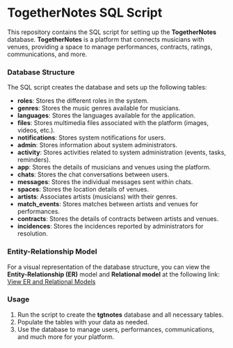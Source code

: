 # TogetherNotes SQL Script

This repository contains the SQL script for setting up the **TogetherNotes** database. **TogetherNotes** is a platform that connects musicians with venues, providing a space to manage performances, contracts, ratings, communications, and more.

### Database Structure

The SQL script creates the database and sets up the following tables:

- **roles**: Stores the different roles in the system.
- **genres**: Stores the music genres available for musicians.
- **languages**: Stores the languages available for the application.
- **files**: Stores multimedia files associated with the platform (images, videos, etc.).
- **notifications**: Stores system notifications for users.
- **admin**: Stores information about system administrators.
- **activity**: Stores activities related to system administration (events, tasks, reminders).
- **app**: Stores the details of musicians and venues using the platform.
- **chats**: Stores the chat conversations between users.
- **messages**: Stores the individual messages sent within chats.
- **spaces**: Stores the location details of venues.
- **artists**: Associates artists (musicians) with their genres.
- **match_events**: Stores matches between artists and venues for performances.
- **contracts**: Stores the details of contracts between artists and venues.
- **incidences**: Stores the incidences reported by administrators for resolution.

### Entity-Relationship Model

For a visual representation of the database structure, you can view the **Entity-Relationship (ER)** model and **Relational model** at the following link:  
[View ER and Relational Models](https://docs.google.com/document/d/1tQc-pb7o94L09-MsGT9NfMlz0ZMNcJtB27-1kStjR0E/edit?usp=sharing)

### Usage

1. Run the script to create the **tgtnotes** database and all necessary tables.
2. Populate the tables with your data as needed.
3. Use the database to manage users, performances, communications, and much more for your platform.